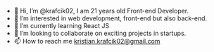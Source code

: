- 👋 Hi, I’m @krafcik02, I am 21 years old Front-end Developer.
- 👀 I’m interested in web development, front-end but also back-end.
- 🌱 I’m currently learning React JS
- 💞️ I’m looking to collaborate on exciting projects in startups. 
- 📫 How to reach me kristian.krafcik02@gmail.com

<!---
krafcik02/krafcik02 is a ✨ special ✨ repository because its `README.md` (this file) appears on your GitHub profile.
You can click the Preview link to take a look at your changes.
--->
